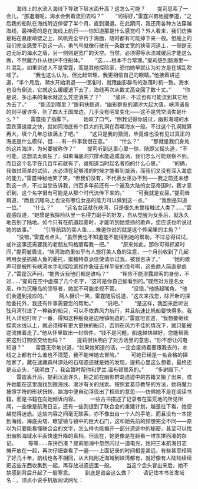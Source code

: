 　　海线上的水流入海线下导致下层水面升高？这怎么可能？
　　提莉思索了一会儿，“那退潮呢，海水会倒着流回去吗？”
　　“问得好，”雷霆兴奋地握拳道，“之后我的船队在海线附近停留了半个月，直到潮退。在此期间，我还用各种方法穿越海线，最神奇的是在海线上航行——你知道那是什么感觉吗？外人看来，我们仿佛是粘在悬崖峭壁之上，风帆完全平行于海面，随时都有可能掉下来一般。但船上的我们完全感受不到这一点，勇气号就像行驶在一条数丈宽的狭窄河道上，一侧是无边无际的海水之墙，另一侧则是宽广的天空。当然，必须得等水流减缓后才能这么做，不然魔力仆从也护不住船体。”
　　“这……根本不合常理。”提莉感到脑海里一片混乱，如果讲述人不是雷霆，而是其他探险家，恐怕她早就认为对方是在胡乱吹嘘了。
　　“我也这么认为，但比起常理，我更相信自己的眼睛。”他接着讲述道，“半个月后，潮水开始消退——很准时，就跟幽影群岛的涨落时机一致。海水也没有倒流，它就这么缓缓退下去了，海线再次从数丈高变回了数十丈。”
　　“你是说，多出来的海水就这么凭空消失了？”
　　“或许，不过也有可能流到其它地方去了。”
　　“能流到哪里？”提莉扶额道，“幽影群岛的潮汐大起大落，峡湾诸岛的则平缓许多，到了四大王国岸边，几乎没有明显变化——这不是凭空消失是什么？”
　　雷霆指了指脚下。
　　她叹了口气，“倒我记得你说过，幽影海域的水面跌落速度之快，就如同海底有个巨大的孔洞在吞噬海水一般。不过这个孔洞就算再大，填个几年总该满上了吧。”
　　“这只是我的猜测，毕竟谁也没有见过真正的海底是什么模样，但……有一件事我很在意。”
　　“什么？”
　　“那就是我们身处的这片海洋，为何要被称作？”
　　提莉听到这里心里一惊，随即又摇头道，“不可能，这想法太疯狂了，如果海底洞穴排水能造成漩涡，我们怎么可能观察不到。而且这个名字在几百年前就有了，谁知道当时起名者抱的什么心思。”
　　“的确，我做过简单的试验，水必须在足够浅的时候才能看到漩涡，而我们又没有深入海底的能力。”雷霆神秘地笑了笑，“但我们没有，不代表女巫办不到——我之前还未想到这一点，不过当您告诉我，四百多年前还有一个遍及大陆的女巫帝国时，我才意识到，这个名字很有可能是从那个时代流传下来的。”
　　“可我就是女巫，”提莉耸肩道，“而且沉睡岛上也没有哪位女巫的能力可以做到这一点。”
　　“我倒是知道一位。”
　　“什么？”
　　“这名女巫就在峡湾，只是很久未曾接触过人类了……”雷霆感叹道，“她曾是我探险队里一名得力副手的好友，自从觉醒为女巫后，就永久地告别了陆地。如今只有在航道起雾时，才能听到她悠扬的歌声，您应该也听说过她的故事。”
　　“引导航路的美人鱼……难道你说的就是这个传闻里的主角？”
　　“没错，”雷霆点点头，“虽然我也不知道能不能得到她的帮助，不过总得试试，或许这事还需要我的老朋友玛格丽帮我一把。”
　　“原来如此，那你可得抓紧时间，”提莉皱眉说，“峡湾海商里似乎有人想打美人鱼的注意，一个月前收到了几起聘用女巫抓捕人鱼的委托，蜜糖特意派信使请示过我，被我否决了。”
　　“她的歌声可是被所有峡湾水手和探险家视作象征吉祥平安的信号啊，这些商人简直是疯了，”雷霆沉声问，“能告诉我他们都是谁吗？”
　　“理应不能泄露顾客的身份，不过……”提莉在空中虚描了几个名字，“这可是你自己偷看到的。”既然对方是名女巫，作为沉睡岛的领导者，她就不可能坐视不管。
　　“没错，”他扬起嘴角，“他们会遭到报应的。”
　　两人相识一笑，雷霆随后说道，“这次来找您，除开新的探险委托外，我还有件事需要您的帮助。”
　　“说吧。”
　　“是这样，我回来后听说弦月湾引进了一种新的船只，可以不依靠风力航行，并且航速比帆船要快得多。我托人详细打听了一番，得知这种船竟是边陲镇制造的，”雷霆坦言道，“我想要继续探索水线以上，就必须得有更大更快的船只，否则在风力不佳的情况下，就只能被逆流推着走了。”他从怀里取出一封信件，“钱不是问题，船速越快越好，您能帮我把这封订购信交给他吗？”
　　提莉很快明白了对方话里的意思，“你不想让闪电知道？”
　　雷霆无奈地说道，“如果她知道的话，一定会坚持着要跟我去的，水线之上都有什么谁也不清楚，我不能带她去冒险。”
　　可她已经是一名合格的探险家了，藏在迷藏森林深处的石塔遗迹就是她的发现，提莉心里这么想着，最终还是点点头，“我明白了，我会暂时帮你和罗兰.温布顿联系的。”
　　“多谢殿下。”
　　雷霆离开后，提莉沉思许久，把之前在幽影群岛遗迹中的古籍又搬了出来，或许她能在这里面找到跟海线、潮汐有关的线索。按照爱葛莎教导的方法，她将魔力按照字符的形状扭转，脑海中便自动浮现出了相应的意思——仿佛她不是在阅读书籍，而是书籍在向她倾诉内容。
　　一些古书描述了记录者在蛮荒地的所见所闻，一些像是航海日志，还有一些则提到了联合会的重建计划，越是往下看，她便越觉得迷惑。这些内容之间毫无联系，亦不像出自一个人的手笔，而且没有一本提到海线、海底尖塔、瞭望镜与镜中的巨大石门，这和她先前的预想完全不同——原以为只要能看懂联合会的文字，怎么样也能揭开一部分遗迹中的秘密，甚至可以找出幽影海域水平面快速升降的真相。但现在，她更像是在翻看一堆东拼西凑的杂记。
　　等等……东拼西凑？提莉脑海中忽然闪过一道电光，她把三本航海日志摊开放在一起，再次仔细查看了一遍——上面记录的时间相差甚远，有些甚至相隔了好几十年，航线也各不相同，从大陆附近海域到峡湾都有，就好像有人陆陆续续把这些东西收集到一起，再存放进遗迹里一般。
　　当这个念头冒出来后，她不禁感到背后升起了一股寒意。
　　到底是谁会这么做？
　　请记住本书首发域名：。顶点小说手机版阅读网址：